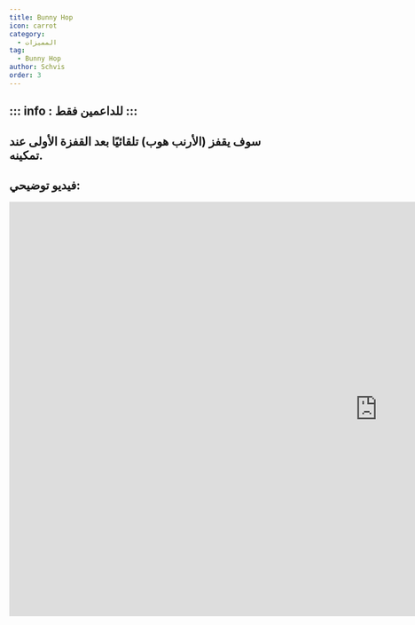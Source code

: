 ```yaml
---
title: Bunny Hop
icon: carrot
category:
  - المميزات
tag:
  - Bunny Hop
author: Schvis
order: 3
---
```

::: info : للداعمين فقط
:::
---
## سوف يقفز (الأرنب هوب) تلقائيًا بعد القفزة الأولى عند تمكينه.

## فيديو توضيحي:

<div class="iframe-container"><iframe width="1328" height="747" src="https://www.youtube.com/embed/Gh2GX23E6dw?list=PL5eI1Tb64p56g27qfYk7VuFTz4FK6YrKa" title="Korepi - Bunnyhop (Sponsor)" frameborder="0" allow="accelerometer; autoplay; clipboard-write; encrypted-media; gyroscope; picture-in-picture; web-share" referrerpolicy="strict-origin-when-cross-origin" allowfullscreen></iframe></div>
